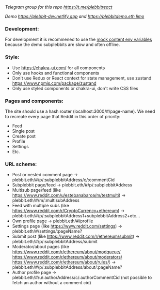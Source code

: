 _Telegram group for this repo https://t.me/plebbitreact_

_Demo https://plebbit-dev.netlify.app and https://plebbitdemo.eth.limo_

### Development:

For development it is recommened to use the [mock content env variables](https://github.com/plebbit/plebbit-react-hooks/blob/master/docs/mock-content.md#add-env-variable-for-mocking) because the demo subplebbits are slow and often offline.

### Style:

- Use https://chakra-ui.com/ for all components
- Only use hooks and functional components
- Don't use Redux or React context for state management, use zustand https://www.npmjs.com/package/zustand
- Only use styled components or chakra-ui, don't write CSS files

### Pages and components:

The site should use a hash router (localhost:3000/#/page-name). We need to recreate every page that Reddit in this order of priority:

- Feed
- Single post
- Create post
- Profile
- Settings
- Etc.

### URL scheme:

- Post or nested comment page -> plebbit.eth/#/p/:subplebbitAddress/c/:commentCid
- Subplebbit page/feed -> plebbit.eth/#/p/:subplebbitAddress
- Multisub page/feed (like https://www.reddit.com/u/estebanabaroa/m/testmulti) -> plebbit.eth/#/m/:multisubAddress
- Feed with multiple subs (like https://www.reddit.com/r/CryptoCurrency+ethereum) -> plebbit.eth/#/p/:subplebbitAddress1+subplebbitAddress2+etc...
- Own profile page -> plebbit.eth/#/profile
- Settings page (like https://www.reddit.com/settings) -> plebbit.eth/#/settings/:pageName?
- Submit post (like https://www.reddit.com/r/ethereum/submit) -> plebbit.eth/#/p/:subplebbitAddress/submit
- Moderator/about pages (like https://www.reddit.com/r/ethereum/about/modqueue/ https://www.reddit.com/r/ethereum/about/moderators/ https://www.reddit.com/r/ethereum/about/rules/) -> plebbit.eth/#/p/:subplebbitAddress/about/:pageName?
- Author profile page -> plebbit.eth/#/u/:authorAddress/c/:authorCommentCid (not possible to fetch an author without a comment cid)
